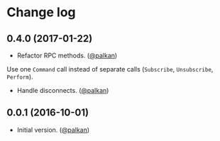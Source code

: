 # Change log

## 0.4.0 (2017-01-22)

- Refactor RPC methods. ([@palkan][])

Use one `Command` call instead of separate calls (`Subscribe`, `Unsubscribe`, `Perform`).

- Handle disconnects. ([@palkan][])

## 0.0.1 (2016-10-01)

- Initial version. ([@palkan][])

[@palkan]: https://github.com/palkan
